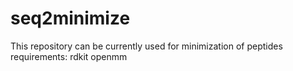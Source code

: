 # seq2minimize
This repository can be currently used for minimization of peptides
requirements:
rdkit 
openmm
